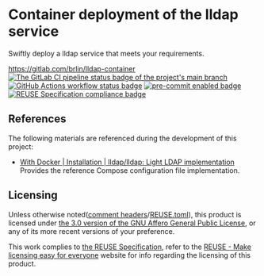 # Container deployment of the lldap service

Swiftly deploy a lldap service that meets your requirements.

<https://gitlab.com/brlin/lldap-container>  
[![The GitLab CI pipeline status badge of the project's `main` branch](https://gitlab.com/brlin/lldap-container/badges/main/pipeline.svg?ignore_skipped=true "Click here to check out the comprehensive status of the GitLab CI pipelines")](https://gitlab.com/brlin/lldap-container/-/pipelines) [![GitHub Actions workflow status badge](https://github.com/brlin-tw/lldap-container/actions/workflows/check-potential-problems.yml/badge.svg "GitHub Actions workflow status")](https://github.com/brlin-tw/lldap-container/actions/workflows/check-potential-problems.yml) [![pre-commit enabled badge](https://img.shields.io/badge/pre--commit-enabled-brightgreen?logo=pre-commit&logoColor=white "This project uses pre-commit to check potential problems")](https://pre-commit.com/) [![REUSE Specification compliance badge](https://api.reuse.software/badge/gitlab.com/brlin/lldap-container "This project complies to the REUSE specification to decrease software licensing costs")](https://api.reuse.software/info/gitlab.com/brlin/lldap-container)

## References

The following materials are referenced during the development of this project:

* [With Docker | Installation | lldap/lldap: Light LDAP implementation](https://github.com/lldap/lldap?tab=readme-ov-file#with-docker)  
  Provides the reference Compose configuration file implementation.

## Licensing

Unless otherwise noted([comment headers](https://reuse.software/spec-3.3/#comment-headers)/[REUSE.toml](https://reuse.software/spec-3.3/#reusetoml)), this product is licensed under [the 3.0 version of the GNU Affero General Public License](https://www.gnu.org/licenses/agpl-3.0.html), or any of its more recent versions of your preference.

This work complies to [the REUSE Specification](https://reuse.software/spec/), refer to the [REUSE - Make licensing easy for everyone](https://reuse.software/) website for info regarding the licensing of this product.
